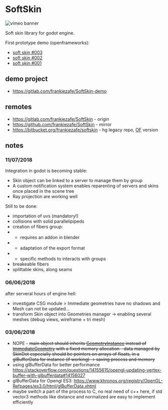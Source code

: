 # SoftSkin

![vimeo banner](https://polymorph.cool/wp-content/uploads/2018/06/softskin_vimeo_thumb.jpg)

Soft skin library for godot engine.

First prototype demo (openframeworks): 

* [soft skin #003](https://vimeo.com/255103472)
* [soft skin #002](https://vimeo.com/255073574)
* [soft skin #001](https://vimeo.com/254765875)

## demo project

* https://gitlab.com/frankiezafe/SoftSkin-demo

## remotes

* https://gitlab.com/frankiezafe/SoftSkin - origin
* https://github.com/frankiezafe/SoftSkin - mirror
* https://bitbucket.org/frankiezafe/softskin - hg legacy repo, [OF](http://openframeworks.cc) version

## notes

### 11/07/2018

Integration in godot is becoming stable:

* Skin object can be linked to a server to manage them by group
* A custom notification system enables reparenting of servers and skins once placed in the scene tree
* Ray projection are working well

Still to be done:

* importation of uvs (mandatory!)
* collisions with solid parallelipipeds
* creation of fibers group:
* * requires an addon in blender
* * adaptation of the export format
* * specific methods to interacts with groups
* breakeable fibers
* splittable skins, along seams

### 06/06/2018

after serveral hours of engine hell:

* investigate CSG module > Immediate geometries have no shadows and Mesh can not be updated...
* transform Skin object into Geometries manager -> enabling several meshes (debug views, wireframe + tri mesh)

### 03/06/2018

* NOPE - ~~main object should inherits [GeometryInstance](http://docs.godotengine.org/en/3.0/classes/class_geometryinstance.html#class-geometryinstance) instead of [ImmediateGeometry](http://docs.godotengine.org/en/3.0/classes/class_immediategeometry.html#class-immediategeometry) with a fixed memory allocation - data managed by SkinDot especially should be pointers on arrays of floats, in a glBufferData for instance (if working) -> saving process and memory~~
* using glBufferData for better performance https://stackoverflow.com/questions/14155615/opengl-updating-vertex-buffer-with-glbufferdata#14156027
* glBufferData for Opengl ES3: https://www.khronos.org/registry/OpenGL-Refpages/es3.0/html/glBufferData.xhtml
* maybe switch a part of the process to C, no real need of c++ here, if std vector3 methods like distance and normalized are easy to implement efficiently
